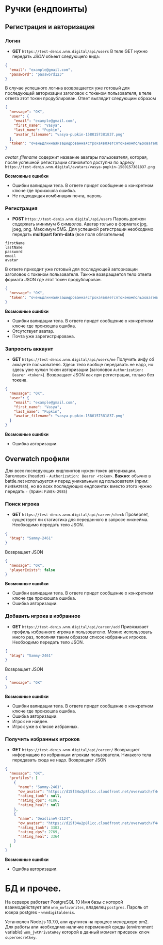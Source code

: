 # Ручки (ендпоинты)
## Регистрация и авторизация

### Логин
* **GET** `https://test-denis.wnm.digital/api/users`
В теле GET нужно передать *JSON* объект следующего вида:
```JSON
{
  "email": "example@gmail.com",
  "password": "password123"
}
```
В случае успешного логина возвращается уже готовый для последующей авторизации заголовок с токеном пользователя, в теле ответа этот токен продублирован.
Ответ выглядит следующим образом
```JSON
{
  "message": "OK",
  "user": {
    "email": "example@gmail.com",
    "first_name": "Vasya",
    "last_name": "Pupkin",
    "avatar_filename": "vasya-pupkin-1580157381837.png"
  },
  "token": "оченьдлиннаяизашифрованнаястрокаявляетсятокеномпользователя"
}
```
*avatar_filename* содержит название аватары пользователя, которая, после успешной регистрации становится доступна по адресу `https://test-denis.wnm.digital/avatars/vasya-pupkin-1580157381837.png`

**Возможные ошибки**
* Ошибки валидации тела.
В ответе придет сообщение о конкретном ключе где произошла ошибка.
* Не подходящая комбинация почта, пароль

### Регистрация
* **POST** `https://test-denis.wnm.digital/api/users`
Пароль должен содержать минимум 6 символов.
Аватар только в форматах jpg, jpeg, png. Максимум 5МБ.
Для успешной регистрации необходимо передать **multipart form-data** (все поля обязательны)
```
firstName
lastName
password
email
avatar
```
В ответе приходит уже готовый для последующей авторизации заголовок с токеном пользователя. 
Так-же возвращается тело ответа формата JSON где этот токен продублирован.
```JSON
{
  "message": "OK",
  "token": "оченьдлиннаяизашифрованнаястрокаявляетсятокеномпользователя"
}
```
**Возможные ошибки**
* Ошибки валидации тела.
В ответе придет сообщение о конкретном ключе где произошла ошибка.
* Отсутствует аватар.
* Почта уже зарегистрирована.

### Запросить аккаунт
* **GET** `https://test-denis.wnm.digital/api/users/me` 
Получить инфу об аккаунте пользователя. 
Здесь тело вообще передавать не надо, но здесь уже *нужен* токен авторизации (заголовок `Authorization: Bearer <token>`).
Возвращает JSON как при регистрации, только без токена.
```JSON
{
  "message": "OK",
  "user": {
    "email": "example@gmail.com",
    "first_name": "Vasya",
    "last_name": "Pupkin",
    "avatar_filename": "vasya-pupkin-1580157381837.png"
  }
}
```
**Возможные ошибки**
* Ошибка авторизации.

## Overwatch профили
Для всех последующих ендпоинтов нужен токен авторизации.
Заголовок (header) - `Authorization: Bearer <token>`.
**Важно:** обычно в battle.net используется `#` перед уникальным ид пользователя (прим: `FiNEk#2985`), но во всех последующих ендпоинтах вместо этого нужно передать `-` (прим: `FiNEk-2985`)

### Поиск игрока
* **GET** `https://test-denis.wnm.digital/api/career/check` 
Проверяет, существует ли статистика для переданного в запросе никнейма.
Необходимо передать тело JSON. 
```JSON
{
  "btag": "Sammy-2461"
}
```
Возвращает JSON
```JSON
{
  "message": "OK",
  "playerExists": false
}
```
**Возможные ошибки**
* Ошибки валидации тела.
В ответе придет сообщение о конкретном ключе где произошла ошибка.
* Ошибка авторизации.

### Добавить игрока в избранное
* **GET** `https://test-denis.wnm.digital/api/career/add` 
Привязывает профиль избранного игрока к пользователю. Можно использовать много раз, пополняя таким образом список избранных игроков.
Необходимо передать тело JSON. 
```JSON
{
  "btag": "Sammy-2461"
}
```
Возвращает JSON
```JSON
{
  "message": "OK"
}
```
**Возможные ошибки**
* Ошибки валидации тела.
В ответе придет сообщение о конкретном ключе где произошла ошибка.
* Ошибка авторизации.
* Игрок не найден.
* Игрок уже в списке избранных.

### Получить избранных игроков
* **GET** `https://test-denis.wnm.digital/api/career/`
Возвращает информацию по избранным игрокам пользователя.
Никакого тела передавать сюда не надо.
Возвращает JSON
```JSON
{
  "message": "OK",
  "profiles": [
    {
      "name": "Sammy-2461",
      "ow_avatar": "https://d15f34w2p8l1cc.cloudfront.net/overwatch/f4c2e1e92d7f3ce8a08b03c4016d1a23528e9281a7de63277870af17481a4f1f.png",
      "rating_tank": null,
      "rating_dps": 4186,
      "rating_heal": null
    },
    {
      "name": "DeadlineV-2124",
      "ow_avatar": "https://d15f34w2p8l1cc.cloudfront.net/overwatch/f4c2e1e92d7f3ce8a08b03c4016d1a23528e9281a7de63277870af17481a4f1f.png",
      "rating_tank": 3303,
      "rating_dps": 2769,
      "rating_heal": 3364
    }
  ]
}
```
**Возможные ошибки**
* Ошибка авторизации.


# БД и прочее.
На сервере работает PostgreSQL 10
Имя базы с которой взаимодействует апи `wnm_owfavorites`, владелец `postgres`.
Пароль от юзера postgres - `wnmdigitaldenis`.

Установлен Node.js 13.7.0, апи крутится на процесс менеджере pm2.
Для работы апи необходимо наличие переменной среды (environment variable) `wnm_jwtPrivateKey` которой в данный момент присвоен ключ `supersecretkey`.